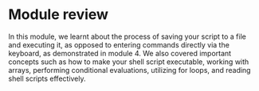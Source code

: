# Module review

In this module, we learnt about the process of saving your script to a file and executing it, as opposed to entering commands directly via the keyboard, as demonstrated in module 4. We also covered important concepts such as how to make your shell script executable, working with arrays, performing conditional evaluations, utilizing for loops, and reading shell scripts effectively.
